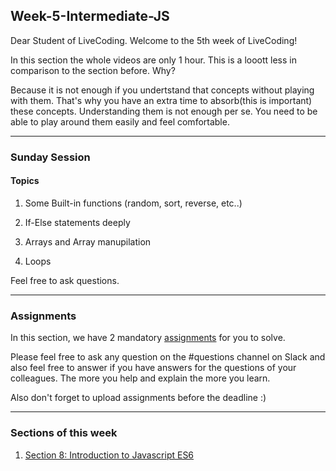 ## Week-5-Intermediate-JS
Dear Student of LiveCoding. Welcome to the 5th week of LiveCoding!

In this section the whole videos are only 1 hour. This is a looott less in comparison to the section before. Why?

Because it is not enough if you undertstand that concepts without playing with them. That's why you have an extra time to absorb(this is important) these concepts. Understanding them is not enough per se. You need to be able to play around them easily and feel comfortable.

---

### Sunday Session

#### Topics

1. Some Built-in functions (random, sort, reverse, etc..)

2. If-Else statements deeply

3. Arrays and Array manupilation

4. Loops

Feel free to ask questions.


---

### Assignments

 In this section, we have 2 mandatory [assignments](./assignments) for you to solve.

Please feel free to ask any question on the #questions channel on Slack and also feel free to answer if you have answers for the questions of your colleagues. The more you help and explain the more you learn. 

Also don't forget to upload assignments before the deadline :)

---

### Sections of this week

1. [Section 8: Introduction to Javascript ES6](https://www.udemy.com/the-complete-web-development-bootcamp/learn/lecture/12373874#overview)

